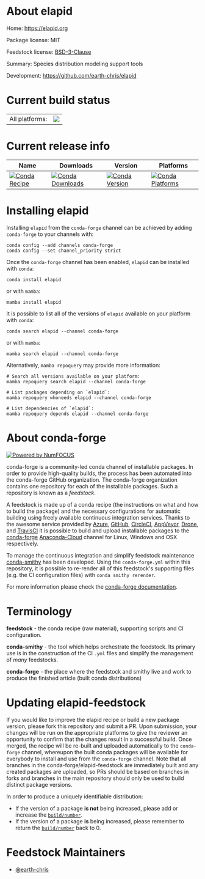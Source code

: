 About elapid
============

Home: https://elapid.org

Package license: MIT

Feedstock license: [BSD-3-Clause](https://github.com/conda-forge/elapid-feedstock/blob/main/LICENSE.txt)

Summary: Species distribution modeling support tools

Development: https://github.com/earth-chris/elapid

Current build status
====================


<table><tr><td>All platforms:</td>
    <td>
      <a href="https://dev.azure.com/conda-forge/feedstock-builds/_build/latest?definitionId=17552&branchName=main">
        <img src="https://dev.azure.com/conda-forge/feedstock-builds/_apis/build/status/elapid-feedstock?branchName=main">
      </a>
    </td>
  </tr>
</table>

Current release info
====================

| Name | Downloads | Version | Platforms |
| --- | --- | --- | --- |
| [![Conda Recipe](https://img.shields.io/badge/recipe-elapid-green.svg)](https://anaconda.org/conda-forge/elapid) | [![Conda Downloads](https://img.shields.io/conda/dn/conda-forge/elapid.svg)](https://anaconda.org/conda-forge/elapid) | [![Conda Version](https://img.shields.io/conda/vn/conda-forge/elapid.svg)](https://anaconda.org/conda-forge/elapid) | [![Conda Platforms](https://img.shields.io/conda/pn/conda-forge/elapid.svg)](https://anaconda.org/conda-forge/elapid) |

Installing elapid
=================

Installing `elapid` from the `conda-forge` channel can be achieved by adding `conda-forge` to your channels with:

```
conda config --add channels conda-forge
conda config --set channel_priority strict
```

Once the `conda-forge` channel has been enabled, `elapid` can be installed with `conda`:

```
conda install elapid
```

or with `mamba`:

```
mamba install elapid
```

It is possible to list all of the versions of `elapid` available on your platform with `conda`:

```
conda search elapid --channel conda-forge
```

or with `mamba`:

```
mamba search elapid --channel conda-forge
```

Alternatively, `mamba repoquery` may provide more information:

```
# Search all versions available on your platform:
mamba repoquery search elapid --channel conda-forge

# List packages depending on `elapid`:
mamba repoquery whoneeds elapid --channel conda-forge

# List dependencies of `elapid`:
mamba repoquery depends elapid --channel conda-forge
```


About conda-forge
=================

[![Powered by
NumFOCUS](https://img.shields.io/badge/powered%20by-NumFOCUS-orange.svg?style=flat&colorA=E1523D&colorB=007D8A)](https://numfocus.org)

conda-forge is a community-led conda channel of installable packages.
In order to provide high-quality builds, the process has been automated into the
conda-forge GitHub organization. The conda-forge organization contains one repository
for each of the installable packages. Such a repository is known as a *feedstock*.

A feedstock is made up of a conda recipe (the instructions on what and how to build
the package) and the necessary configurations for automatic building using freely
available continuous integration services. Thanks to the awesome service provided by
[Azure](https://azure.microsoft.com/en-us/services/devops/), [GitHub](https://github.com/),
[CircleCI](https://circleci.com/), [AppVeyor](https://www.appveyor.com/),
[Drone](https://cloud.drone.io/welcome), and [TravisCI](https://travis-ci.com/)
it is possible to build and upload installable packages to the
[conda-forge](https://anaconda.org/conda-forge) [Anaconda-Cloud](https://anaconda.org/)
channel for Linux, Windows and OSX respectively.

To manage the continuous integration and simplify feedstock maintenance
[conda-smithy](https://github.com/conda-forge/conda-smithy) has been developed.
Using the ``conda-forge.yml`` within this repository, it is possible to re-render all of
this feedstock's supporting files (e.g. the CI configuration files) with ``conda smithy rerender``.

For more information please check the [conda-forge documentation](https://conda-forge.org/docs/).

Terminology
===========

**feedstock** - the conda recipe (raw material), supporting scripts and CI configuration.

**conda-smithy** - the tool which helps orchestrate the feedstock.
                   Its primary use is in the construction of the CI ``.yml`` files
                   and simplify the management of *many* feedstocks.

**conda-forge** - the place where the feedstock and smithy live and work to
                  produce the finished article (built conda distributions)


Updating elapid-feedstock
=========================

If you would like to improve the elapid recipe or build a new
package version, please fork this repository and submit a PR. Upon submission,
your changes will be run on the appropriate platforms to give the reviewer an
opportunity to confirm that the changes result in a successful build. Once
merged, the recipe will be re-built and uploaded automatically to the
`conda-forge` channel, whereupon the built conda packages will be available for
everybody to install and use from the `conda-forge` channel.
Note that all branches in the conda-forge/elapid-feedstock are
immediately built and any created packages are uploaded, so PRs should be based
on branches in forks and branches in the main repository should only be used to
build distinct package versions.

In order to produce a uniquely identifiable distribution:
 * If the version of a package **is not** being increased, please add or increase
   the [``build/number``](https://docs.conda.io/projects/conda-build/en/latest/resources/define-metadata.html#build-number-and-string).
 * If the version of a package **is** being increased, please remember to return
   the [``build/number``](https://docs.conda.io/projects/conda-build/en/latest/resources/define-metadata.html#build-number-and-string)
   back to 0.

Feedstock Maintainers
=====================

* [@earth-chris](https://github.com/earth-chris/)

